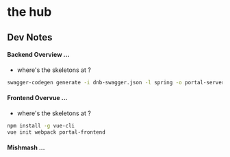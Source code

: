 # the hub

## Dev Notes

#### Backend Overview ...

- where's the skeletons at ?

```bash
swagger-codegen generate -i dnb-swagger.json -l spring -o portal-server
```

#### Frontend Overvue ...

- where's the skeletons at ?

```bash
npm install -g vue-cli
vue init webpack portal-frontend
```

#### Mishmash ...
